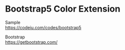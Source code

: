 # Bootstrap5 Color Extension

Sample  
https://codeiu.com/codes/bootstrap5

Bootstrap  
https://getbootstrap.com/